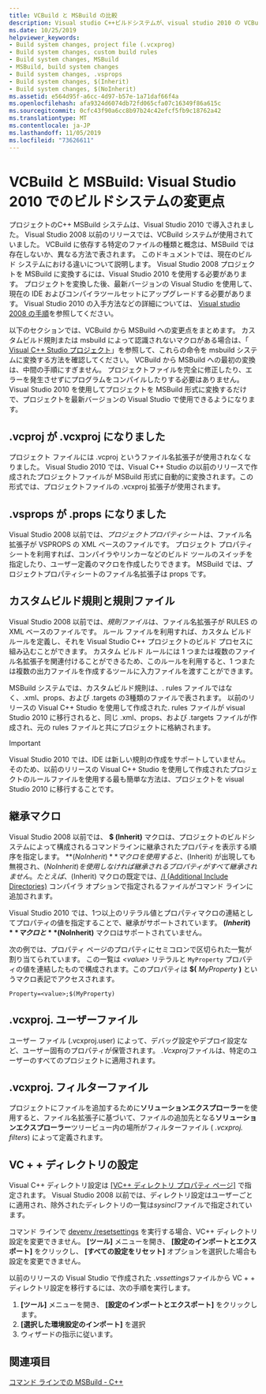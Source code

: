 ```yaml
---
title: VCBuild と MSBuild の比較
description: Visual studio C++ビルドシステムが、visual studio 2010 の VCBuild から MSBuild に変更されました。
ms.date: 10/25/2019
helpviewer_keywords:
- Build system changes, project file (.vcxprog)
- Build system changes, custom build rules
- Build system changes, MSBuild
- MSBuild, build system changes
- Build system changes, .vsprops
- Build system changes, $(Inherit)
- Build system changes, $(NoInherit)
ms.assetid: e564d95f-a6cc-4d97-b57e-1a71daf66f4a
ms.openlocfilehash: afa9324d6074db72fd065cfa07c16349f86a615c
ms.sourcegitcommit: 0cfc43f90a6cc8b97b24c42efcf5fb9c18762a42
ms.translationtype: MT
ms.contentlocale: ja-JP
ms.lasthandoff: 11/05/2019
ms.locfileid: "73626611"
---
```

# <a name="vcbuild-vs-msbuild-build-system-changes-in-visual-studio-2010"></a>VCBuild と MSBuild: Visual Studio 2010 でのビルドシステムの変更点

プロジェクトのC++ MSBuild システムは、Visual Studio 2010 で導入されました。 Visual Studio 2008 以前のリリースでは、VCBuild システムが使用されていました。 VCBuild に依存する特定のファイルの種類と概念は、MSBuild では存在しないか、異なる方法で表されます。 このドキュメントでは、現在のビルド システムにおける違いについて説明します。 Visual Studio 2008 プロジェクトを MSBuild に変換するには、Visual Studio 2010 を使用する必要があります。 プロジェクトを変換した後、最新バージョンの Visual Studio を使用して、現在の IDE およびコンパイラツールセットにアップグレードする必要があります。 Visual Studio 2010 の入手方法などの詳細については、 [Visual studio 2008 の手順](use-native-multi-targeting.md#instructions-for-visual-studio-2008)を参照してください。

以下のセクションでは、VCBuild から MSBuild への変更点をまとめます。 カスタムビルド規則または msbuild によって認識されないマクロがある場合は、「 [Visual C++ Studio プロジェクト](../build/creating-and-managing-visual-cpp-projects.md)」を参照して、これらの命令を msbuild システムに変換する方法を確認してください。 VCBuild から MSBuild への最初の変換は、中間の手順にすぎません。 プロジェクトファイルを完全に修正したり、エラーを発生させずにプログラムをコンパイルしたりする必要はありません。 Visual Studio 2010 を使用してプロジェクトを MSBuild 形式に変換するだけで、プロジェクトを最新バージョンの Visual Studio で使用できるようになります。

## <a name="vcproj-is-now-vcxproj"></a>.vcproj が .vcxproj になりました

プロジェクト ファイルには .vcproj というファイル名拡張子が使用されなくなりました。 Visual Studio 2010 では、Visual C++ Studio の以前のリリースで作成されたプロジェクトファイルが MSBuild 形式に自動的に変換されます。この形式では、プロジェクトファイルの .vcxproj 拡張子が使用されます。

## <a name="vsprops-is-now-props"></a>.vsprops が .props になりました

Visual Studio 2008 以前では、*プロジェクトプロパティシート*は、ファイル名拡張子が VSPROPS の XML ベースのファイルです。 プロジェクト プロパティ シートを利用すれば、コンパイラやリンカーなどのビルド ツールのスイッチを指定したり、ユーザー定義のマクロを作成したりできます。 MSBuild では、プロジェクトプロパティシートのファイル名拡張子は props です。

## <a name="custom-build-rules-and-rules-files"></a>カスタムビルド規則と規則ファイル

Visual Studio 2008 以前では、*規則ファイル*は、ファイル名拡張子が RULES の XML ベースのファイルです。 ルール ファイルを利用すれば、カスタム ビルド ルールを定義し、それを Visual Studio C++ プロジェクトのビルド プロセスに組み込むことができます。 カスタム ビルド ルールには 1 つまたは複数のファイル名拡張子を関連付けることができるため、このルールを利用すると、1 つまたは複数の出力ファイルを作成するツールに入力ファイルを渡すことができます。

MSBuild システムでは、カスタムビルド規則は、. rules ファイルではなく、.xml、props、および .targets の3種類のファイルで表されます。 以前のリリースの Visual C++ Studio を使用して作成された. rules ファイルが visual Studio 2010 に移行されると、同じ .xml、props、および .targets ファイルが作成され、元の rules ファイルと共にプロジェクトに格納されます。

> [!IMPORTANT]
> Visual Studio 2010 では、IDE は新しい規則の作成をサポートしていません。 そのため、以前のリリースの Visual C++ Studio を使用して作成されたプロジェクトのルールファイルを使用する最も簡単な方法は、プロジェクトを visual Studio 2010 に移行することです。

## <a name="inheritance-macros"></a>継承マクロ

Visual Studio 2008 以前では、 **$ (Inherit)** マクロは、プロジェクトのビルドシステムによって構成されるコマンドラインに継承されたプロパティを表示する順序を指定します。 **$(NoInherit)** マクロを使用すると、$(Inherit) が出現しても無視され、$(NoInherit) を使用しなければ継承されるプロパティがすべて継承されません。 たとえば、$(Inherit) マクロの既定では、[/I (Additional Include Directories)](../build/reference/i-additional-include-directories.md) コンパイラ オプションで指定されるファイルがコマンド ラインに追加されます。

Visual Studio 2010 では、1つ以上のリテラル値とプロパティマクロの連結としてプロパティの値を指定することで、継承がサポートされています。 **$(Inherit)** マクロと **$(NoInherit)** マクロはサポートされていません。

次の例では、プロパティ ページのプロパティにセミコロンで区切られた一覧が割り当てられています。 この一覧は *\<value>* リテラルと `MyProperty` プロパティの値を連結したもので構成されます。このプロパティは **$(** <em>MyProperty</em> **)** というマクロ表記でアクセスされます。

```
Property=<value>;$(MyProperty)
```

## <a name="vcxprojuser-files"></a>.vcxproj. ユーザーファイル

ユーザー ファイル (.vcxproj.user) によって、デバッグ設定やデプロイ設定など、ユーザー固有のプロパティが保管されます。 *.Vcxproj*ファイルは、特定のユーザーのすべてのプロジェクトに適用されます。

## <a name="vcxprojfilters-file"></a>.vcxproj. フィルターファイル

プロジェクトにファイルを追加するために**ソリューションエクスプローラー**を使用すると、ファイル名拡張子に基づいて、ファイルの追加先となる**ソリューションエクスプローラー**ツリービュー内の場所がフィルターファイル ( *.vcxproj. filters*) によって定義されます。

## <a name="vc-directories-settings"></a>VC + + ディレクトリの設定

Visual C++ ディレクトリ設定は [[VC++ ディレクトリ プロパティ ページ]](../ide/vcpp-directories-property-page.md) で指定されます。 Visual Studio 2008 以前では、ディレクトリ設定はユーザーごとに適用され、除外されたディレクトリの一覧は*sysincl*ファイルで指定されています。 

コマンド ラインで [devenv /resetsettings](/visualstudio/ide/reference/resetsettings-devenv-exe) を実行する場合、VC++ ディレクトリ設定を変更できません。 **[ツール]** メニューを開き、 **[設定のインポートとエクスポート]** をクリックし、 **[すべての設定をリセット]** オプションを選択した場合も設定を変更できません。

以前のリリースの Visual Studio で作成された *.vssettings*ファイルから VC + + ディレクトリ設定を移行するには、次の手順を実行します。

1. **[ツール]** メニューを開き、 **[設定のインポートとエクスポート]** をクリックします。
2. **[選択した環境設定のインポート]** を選択
3. ウィザードの指示に従います。

## <a name="see-also"></a>関連項目

[コマンド ラインでの MSBuild - C++](../build/msbuild-visual-cpp.md)

